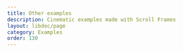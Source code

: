 ```yaml
---
title: Other examples
description: Cinematic examples made with Scroll Frames
layout: libdoc/page
category: Examples
order: 130
---
```

